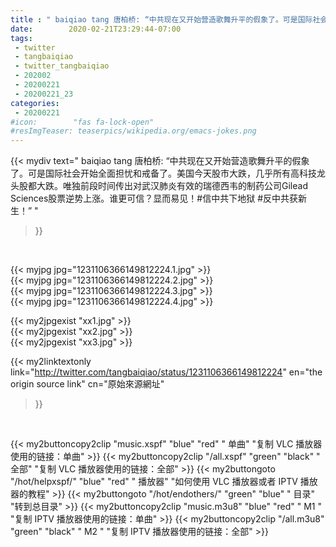 ```yaml
---
title : " baiqiao tang 唐柏桥: “中共现在又开始营造歌舞升平的假象了。可是国际社会开始全面担忧和戒备了。美国今天股市大跌，几乎所有高科技龙头股都大跌。唯独前段时间传出对武汉肺炎有效的瑞德西韦的制药公司Gilead Sciences股票逆势上涨。谁更可信？显而易见！#信中共下地狱 #反中共获新生！”  "
date:        2020-02-21T23:29:44-07:00
tags:
 - twitter
 - tangbaiqiao
 - twitter_tangbaiqiao
 - 202002
 - 20200221
 - 20200221_23
categories:
 - 20200221
#icon:        "fas fa-lock-open"
#resImgTeaser: teaserpics/wikipedia.org/emacs-jokes.png
---
```


{{< mydiv text=" baiqiao tang 唐柏桥: “中共现在又开始营造歌舞升平的假象了。可是国际社会开始全面担忧和戒备了。美国今天股市大跌，几乎所有高科技龙头股都大跌。唯独前段时间传出对武汉肺炎有效的瑞德西韦的制药公司Gilead Sciences股票逆势上涨。谁更可信？显而易见！#信中共下地狱 #反中共获新生！”  "
>}}
<br>


 {{< myjpg jpg="1231106366149812224.1.jpg" >}}<br>  {{< myjpg jpg="1231106366149812224.2.jpg" >}}<br>  {{< myjpg jpg="1231106366149812224.3.jpg" >}}<br>  {{< myjpg jpg="1231106366149812224.4.jpg" >}}<br> 

{{< my2jpgexist "xx1.jpg" >}}<br>
{{< my2jpgexist "xx2.jpg" >}}<br>
{{< my2jpgexist "xx3.jpg" >}}<br>


{{< my2linktextonly link="http://twitter.com/tangbaiqiao/status/1231106366149812224"
en="the origin source link" cn="原始來源網址"
>}}


<br>

{{< my2buttoncopy2clip "music.xspf"        "blue"   "red"    " 单曲"  "复制 VLC 播放器使用的链接：单曲" >}} {{< my2buttoncopy2clip "/all.xspf"         "green"  "black"  " 全部"  "复制 VLC 播放器使用的链接：全部" >}} {{< my2buttongoto      "/hot/helpxspf/"    "blue"   "red"    " 播放器" "如何使用 VLC 播放器或者 IPTV 播放器的教程" >}} {{< my2buttongoto      "/hot/endothers/"   "green"  "blue"   " 目录"   "转到总目录" >}} {{< my2buttoncopy2clip "music.m3u8"        "blue"   "red"    " M1 "    "复制 IPTV 播放器使用的链接：单曲" >}} {{< my2buttoncopy2clip "/all.m3u8"         "green"  "black"  " M2 "    "复制 IPTV 播放器使用的链接：全部" >}} 
